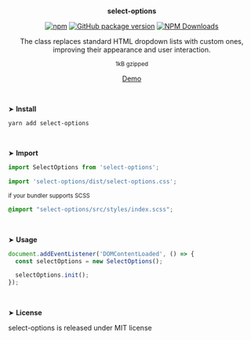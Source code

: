 <br>
<p align="center"><strong>select-options</strong></p>

<div align="center">

[![npm](https://img.shields.io/npm/v/select-options.svg?colorB=brightgreen)](https://www.npmjs.com/package/select-options)
[![GitHub package version](https://img.shields.io/github/package-json/v/ux-ui-pro/select-options.svg)](https://github.com/ux-ui-pro/select-options)
[![NPM Downloads](https://img.shields.io/npm/dm/select-options.svg?style=flat)](https://www.npmjs.org/package/select-options)

</div>

<p align="center">The class replaces standard HTML dropdown lists with custom ones, improving their appearance and user interaction.</p>
<p align="center"><sup>1kB gzipped</sup></p>
<p align="center"><a href="https://codepen.io/ux-ui/pen/pomJYYr">Demo</a></p>
<br>

&#10148; **Install**

```console
yarn add select-options
```
<br>

&#10148; **Import**

```javascript
import SelectOptions from 'select-options';
```
```javascript
import 'select-options/dist/select-options.css';
```
<sub>if your bundler supports SCSS</sub>
```SCSS
@import "select-options/src/styles/index.scss";
```
<br>

&#10148; **Usage**

```javascript
document.addEventListener('DOMContentLoaded', () => {
  const selectOptions = new SelectOptions();

  selectOptions.init();
});
```
<br>

&#10148; **License**

select-options is released under MIT license
